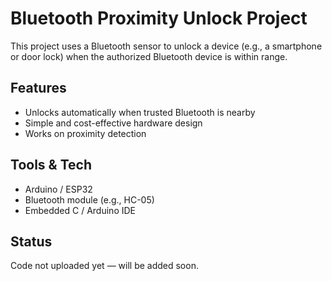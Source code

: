 

# Bluetooth Proximity Unlock Project

This project uses a Bluetooth sensor to unlock a device (e.g., a smartphone or door lock) when the authorized Bluetooth device is within range.

## Features
- Unlocks automatically when trusted Bluetooth is nearby
- Simple and cost-effective hardware design
- Works on proximity detection

## Tools & Tech
- Arduino / ESP32
- Bluetooth module (e.g., HC-05)
- Embedded C / Arduino IDE

## Status
Code not uploaded yet — will be added soon.
